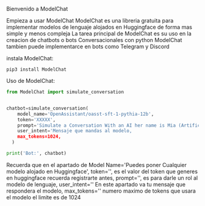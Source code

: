 Bienvenido a ModelChat

Empieza a usar ModelChat
ModelChat es una libreria gratuita para implementar modelos de lenguaje alojados en Huggingface de forma mas simple y menos compleja 
La tarea principal de ModelChat es su uso en la creacion de chatbots o bots Conversacionales con python
ModelChat tambien puede implementarce en bots como Telegram y Discord

instala ModelChat:
```shell
pip3 install ModelChat
```

Uso de ModelChat:
```python
from ModelChat import simulate_conversation


chatbot=simulate_conversation(
    model_name='OpenAssistant/oasst-sft-1-pythia-12b',
    token='XXXXX',
    prompt='Simulate a Conversation With an AI her name is Mia (Artificial Intelligence Model) she is smart and friendly she likes to talk a lot, she speaks mainly in Spanish',
    user_intent='Mensaje que mandas al modelo,
    max_tokens=1024,
  )

print('Bot:', chatbot)
```

Recuerda que en el apartado de Model Name='Puedes poner Cualquier modelo alojado en Huggingface', token='', es el valor del token que generes en huggingface recuerda registrarte antes, prompt='', es para darle un rol al modelo de lenguaje, user_intent='' En este apartado va tu mensaje que respondera el modelo,
max_tokens='' numero maximo de tokens que usara el modelo el limite es de 1024